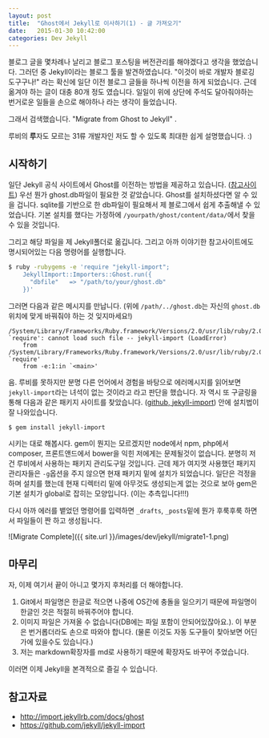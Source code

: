 ```yaml
---
layout: post
title:  "Ghost에서 Jekyll로 이사하기(1) - 글 가져오기"
date:   2015-01-30 10:42:00
categories: Dev Jekyll
---
```


블로그 글을 몇차례나 날리고 블로그 포스팅을 버전관리를 해야겠다고 생각을 했었습니다. 그러던 중 Jekyll이라는 블로그 툴을 발견하였습니다. "이것이 바로 개발자 블로깅 도구구나!" 라는 확신에 일단 이전 블로그 글들을 하나씩 이전을 하게 되었습니다. 근데 옮겨야 하는 글이 대충 80개 정도 였습니다. 일일이 위에 상단에 주석도 달아줘야하는 번거로운 일들을 손으로 해야하나 라는 생각이 들었습니다.

그래서 검색했습니다. "Migrate from Ghost to Jekyll" .

루비의 **루**자도 모르는 31류 개발자인 저도 할 수 있도록 최대한 쉽게 설명했습니다. :)

## 시작하기

일단 Jekyll 공식 사이트에서 Ghost를 이전하는 방법을 제공하고 있습니다. ([참고사이트](http://import.jekyllrb.com/docs/ghost)) 우선 뭔가 ghost.db파일이 필요한 것 같았습니다. Ghost를 설치하셨다면 알 수 있을 겁니다. sqlite를 기반으로 한 db파일이 필요해서 제 블로그에서 쉽게 추출해낼 수 있었습니다. 기본 설치를 했다는 가정하에 `/yourpath/ghost/content/data/`에서 찾을 수 있을 것입니다.

그리고 해당 파일을 제 Jekyll폴더로 옮깁니다. 그리고 아까 이야기한 참고사이트에도 명시되어있는 다음 명령어를 실행합니다.

```bash
$ ruby -rubygems -e 'require "jekyll-import";
    JekyllImport::Importers::Ghost.run({
      "dbfile"   => "/path/to/your/ghost.db"
    })'
```

그러면 다음과 같은 메시지를 만납니다. (위에 `/path/../ghost.db`는 자신의 `ghost.db`위치에 맞게 바꿔줘야 하는 것 잊지마세요!)

```
/System/Library/Frameworks/Ruby.framework/Versions/2.0/usr/lib/ruby/2.0.0/rubygems/core_ext/kernel_require.rb:55:in `require': cannot load such file -- jekyll-import (LoadError)
	from /System/Library/Frameworks/Ruby.framework/Versions/2.0/usr/lib/ruby/2.0.0/rubygems/core_ext/kernel_require.rb:55:in `require'
	from -e:1:in `<main>'
```

음. 루비를 못하지만 분명 다른 언어에서 경험을 바탕으로 에러메시지를 읽어보면 `jekyll-import`라는 녀석이 없는 것이라고 라고 판단을 했습니다. 자 역시 또 구글링을 통해 다음과 같은 패키지 사이트를 찾았습니다. ([github, jekyll-import](https://github.com/jekyll/jekyll-import)) 안에 설치법이 잘 나와있습니다.

```bash
$ gem install jekyll-import
```

시키는 대로 해봅시다. gem이 뭔지는 모르겠지만 node에서 npm, php에서 composer, 프론트앤드에서 bower을 익힌 저에게는 문제될것이 없습니다. 분명히 저건 루비에서 사용하는 패키지 관리도구일 것입니다. 근데 제가 여지껏 사용했던 패키지 관리자들은 `-g`옵션을 주지 않으면 현재 패키지 밑에 설치가 되었습니다. 일단은 걱정을 하며 설치를 했는데 현재 디렉터리 밑에 아무것도 생성되는게 없는 것으로 보아 gem은 기본 설치가 global로 잡히는 모양입니다. (이는 추측입니다!!!)

다시 아까 에러를 뱉었던 명령어를 입력하면 `_drafts`, `_posts`밑에 뭔가 후룩후룩 하면서 파일들이 짠 하고 생성됩니다.

![Migrate Complete]({{ site.url }}/images/dev/jekyll/migrate1-1.png)

## 마무리

자, 이제 여기서 끝이 아니고 몇가지 후처리를 더 해야합니다.

1. Git에서 파일명은 한글로 적으면 나중에 OS간에 충돌을 일으키기 때문에 파일명이 한글인 것은 적절히 바꿔주어야 합니다.
2. 이미지 파일은 가져올 수 없습니다(DB에는 파일 포함이 안되어있잖아요.). 이 부분은 번거롭더라도 손으로 따와야 합니다. (물론 이것도 자동 도구들이 찾아보면 어딘가에 있을수도 있습니다.)
3. 저는 markdown확장자를 md로 사용하기 때문에 확장자도 바꾸어 주었습니다.

이러면 이제 Jekyll을 본격적으로 즐길 수 있습니다.

## 참고자료

- <http://import.jekyllrb.com/docs/ghost>
- <https://github.com/jekyll/jekyll-import>